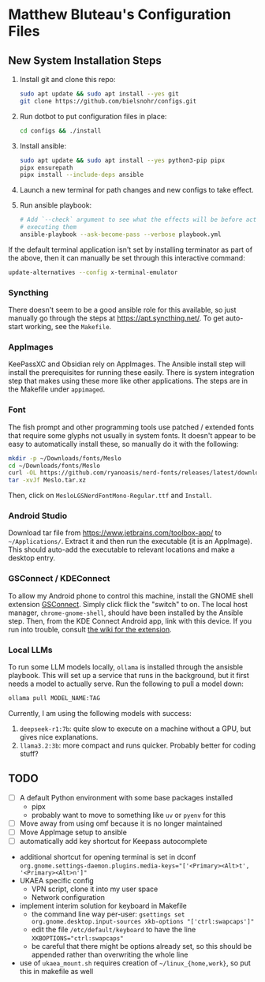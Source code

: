 # Matthew Bluteau's Configuration Files

## New System Installation Steps

1. Install git and clone this repo:

    ```bash
    sudo apt update && sudo apt install --yes git
    git clone https://github.com/bielsnohr/configs.git
    ```

2. Run dotbot to put configuration files in place:

    ```bash
    cd configs && ./install
    ```

3. Install ansible:

    ```bash
    sudo apt update && sudo apt install --yes python3-pip pipx
    pipx ensurepath
    pipx install --include-deps ansible
    ```

4. Launch a new terminal for path changes and new configs to take effect.

5. Run ansible playbook:

    ```bash
    # Add `--check` argument to see what the effects will be before actually
    # executing them
    ansible-playbook --ask-become-pass --verbose playbook.yml
    ```

If the default terminal application isn't set by installing terminator as part
of the above, then it can manually be set through this interactive command:

```bash
update-alternatives --config x-terminal-emulator
```

### Syncthing

There doesn't seem to be a good ansible role for this available, so just
manually go through the steps at <https://apt.syncthing.net/>. To get
auto-start working, see the `Makefile`.

### AppImages

KeePassXC and Obsidian rely on AppImages. The Ansible install step will install
the prerequisites for running these easily. There is system integration step
that makes using these more like other applications. The steps are in the
Makefile under `appimaged`.

### Font

The fish prompt and other programming tools use patched / extended fonts that
require some glyphs not usually in system fonts. It doesn't appear to be easy
to automatically install these, so manually do it with the following:

```bash
mkdir -p ~/Downloads/fonts/Meslo
cd ~/Downloads/fonts/Meslo
curl -OL https://github.com/ryanoasis/nerd-fonts/releases/latest/download/Meslo.tar.xz
tar -xvJf Meslo.tar.xz
```

Then, click on `MesloLGSNerdFontMono-Regular.ttf` and `Install`.

### Android Studio

Download tar file from <https://www.jetbrains.com/toolbox-app/> to
`~/Applications/`. Extract it and then run the executable (it is an AppImage).
This should auto-add the executable to relevant locations and make a desktop
entry.

### GSConnect / KDEConnect

To allow my Android phone to control this machine, install the GNOME shell
extension [GSConnect](https://extensions.gnome.org/extension/1319/gsconnect/).
Simply click flick the "switch" to on.
The local host manager, `chrome-gnome-shell`, should have been installed by
the Ansible step.
Then, from the KDE Connect Android app, link with this device.
If you run into trouble, consult
[the wiki for the extension](https://github.com/GSConnect/gnome-shell-extension-gsconnect/wiki/Installation#standard).

### Local LLMs

To run some LLM models locally, `ollama` is installed through the ansisble
playbook. This will set up a service that runs in the background, but it first
needs a model to actually serve. Run the following to pull a model down:

```bash
ollama pull MODEL_NAME:TAG
```

Currently, I am using the following models
with success:

1. `deepseek-r1:7b`: quite slow to execute on a machine without a GPU, but
   gives nice explanations.
2. `llama3.2:3b`: more compact and runs quicker. Probably better for coding
   stuff?

## TODO

- [ ] A default Python environment with some base packages installed
  - pipx
  - probably want to move to something like `uv` or `pyenv` for this
- [ ] Move away from using omf because it is no longer maintained
- [ ] Move AppImage setup to ansible
- [ ] automatically add key shortcut for Keepass autocomplete
- additional shortcut for opening terminal is set in dconf
  `org.gnome.settings-daemon.plugins.media-keys="['<Primary><Alt>t', '<Primary><Alt>n']"`
- UKAEA specific config
  - VPN script, clone it into my user space
  - Network configuration
- implement interim solution for keyboard in Makefile
  - the command line way per-user: `gsettings set org.gnome.desktop.input-sources xkb-options "['ctrl:swapcaps']"`
  - edit the file `/etc/default/keyboard` to have the line
    `XKBOPTIONS="ctrl:swapcaps"`
  - be careful that there might be options already set, so this should be
    appended rather than overwriting the whole line
- use of `ukaea_mount.sh` requires creation of `~/linux_{home,work}`, so put
  this in makefile as well

